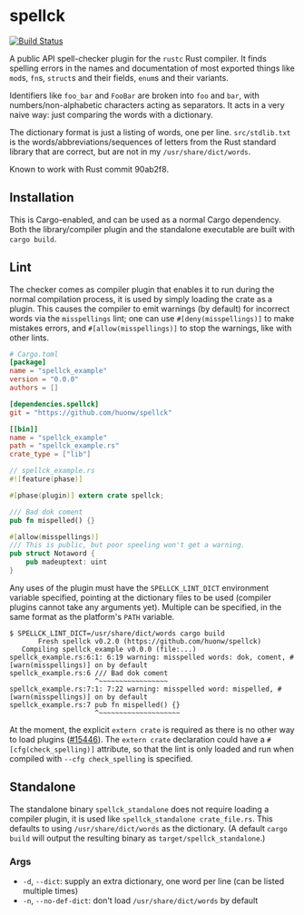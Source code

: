 # spellck

[![Build Status](https://travis-ci.org/huonw/spellck.png)](https://travis-ci.org/huonw/spellck)

A public API spell-checker plugin for the `rustc` Rust compiler. It
finds spelling errors in the names and documentation of most exported
things like `mod`s, `fn`s, `struct`s and their fields, `enum`s and
their variants.

Identifiers like `foo_bar` and `FooBar` are broken into `foo` and
`bar`, with numbers/non-alphabetic characters acting as separators. It
acts in a very naive way: just comparing the words with a dictionary.

The dictionary format is just a listing of words, one per
line. `src/stdlib.txt` is the words/abbreviations/sequences of letters
from the Rust standard library that are correct, but are not in my
`/usr/share/dict/words`.

Known to work with Rust commit 90ab2f8.

## Installation

This is Cargo-enabled, and can be used as a normal Cargo
dependency. Both the library/compiler plugin and the standalone
executable are built with `cargo build`.

## Lint

The checker comes as compiler plugin that enables it to run during the
normal compilation process, it is used by simply loading the crate as
a plugin. This causes the compiler to emit warnings (by default) for
incorrect words via the `misspellings` lint; one can use
`#[deny(misspellings)]` to make mistakes errors, and
`#[allow(misspellings)]` to stop the warnings, like with other lints.

```toml
# Cargo.toml
[package]
name = "spellck_example"
version = "0.0.0"
authors = []

[dependencies.spellck]
git = "https://github.com/huonw/spellck"

[[bin]]
name = "spellck_example"
path = "spellck_example.rs"
crate_type = ["lib"]
```

```rust
// spellck_example.rs
#![feature(phase)]

#[phase(plugin)] extern crate spellck;

/// Bad dok coment
pub fn mispelled() {}

#[allow(misspellings)]
/// This is public, but poor speeling won't get a warning.
pub struct Notaword {
    pub madeuptext: uint
}
```

Any uses of the plugin must have the `SPELLCK_LINT_DICT` environment
variable specified, pointing at the dictionary files to be used
(compiler plugins cannot take any arguments yet). Multiple can be
specified, in the same format as the platform's `PATH` variable.

```
$ SPELLCK_LINT_DICT=/usr/share/dict/words cargo build
       Fresh spellck v0.2.0 (https://github.com/huonw/spellck)
   Compiling spellck_example v0.0.0 (file:...)
spellck_example.rs:6:1: 6:19 warning: misspelled words: dok, coment, #[warn(misspellings)] on by default
spellck_example.rs:6 /// Bad dok coment
                     ^~~~~~~~~~~~~~~~~~
spellck_example.rs:7:1: 7:22 warning: misspelled word: mispelled, #[warn(misspellings)] on by default
spellck_example.rs:7 pub fn mispelled() {}
                     ^~~~~~~~~~~~~~~~~~~~~
```

At the moment, the explicit `extern crate` is required as there is no
other way to load plugins
([#15446](https://github.com/rust-lang/rust/issues/15446)). The
`extern crate` declaration could have a `#[cfg(check_spelling)]`
attribute, so that the lint is only loaded and run when compiled with
`--cfg check_spelling` is specified.


## Standalone

The standalone binary `spellck_standalone` does not require loading a
compiler plugin, it is used like `spellck_standalone
crate_file.rs`. This defaults to using `/usr/share/dict/words` as the
dictionary. (A default `cargo build` will output the resulting binary
as `target/spellck_standalone`.)

### Args

- `-d`, `--dict`: supply an extra dictionary, one word per line (can
  be listed multiple times)
- `-n`, `--no-def-dict`: don't load `/usr/share/dict/words` by default
